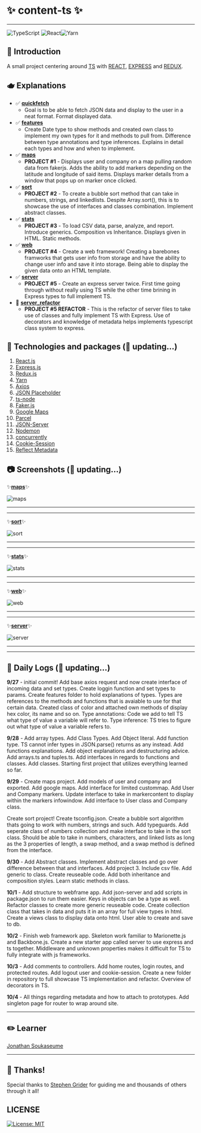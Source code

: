 # ✨ content-ts ✨
---
![TypeScript](https://img.shields.io/badge/typescript-%23007ACC.svg?style=for-the-badge&logo=typescript&logoColor=white) ![React](https://img.shields.io/badge/react-%2320232a.svg?style=for-the-badge&logo=react&logoColor=%2361DAFB)![Yarn](https://img.shields.io/badge/yarn-%232C8EBB.svg?style=for-the-badge&logo=yarn&logoColor=white)

## 👋 Introduction 
A small project centering around [TS](https://www.typescriptlang.org/) with [REACT](https://reactjs.org/), [EXPRESS](https://expressjs.com/) and [REDUX](https://redux.js.org/).

## 🫖 Explanations
- ✅ [**quickfetch**](https://github.com/jsoomie/content-ts/tree/main/quickfetch)
  - Goal is to be able to fetch JSON data and display to the user in a neat format. Format displayed data.
- ✅ [**features**](https://github.com/jsoomie/content-ts/tree/main/features)
  - Create Date type to show methods and created own class to implement my own types for it and methods to pull from. Difference between type annotations and type inferences. Explains in detail each types and how and when to implement.
- ✅ [**maps**](https://github.com/jsoomie/content-ts/tree/main/maps)
  - **PROJECT #1** - Displays user and company on a map pulling random data from fakerjs. Adds the ability to add markers depending on the latitude and longitude of said items. Displays marker details from a window that pops up on marker once clicked.
- ✅ [**sort**](https://github.com/jsoomie/content-ts/tree/main/sort)
  - **PROJECT #2** - To create a bubble sort method that can take in numbers, strings, and linkedlists. Despite Array.sort(), this is to showcase the use of interfaces and classes combination. Implement abstract classes.
- ✅ [**stats**](https://github.com/jsoomie/content-ts/tree/main/stats)
  - **PROJECT #3** - To load CSV data, parse, analyze, and report. Introduce generics. Composition vs Inheritance. Displays given in HTML. Static methods.
- ✅ [**web**](https://github.com/jsoomie/content-ts/tree/main/web)
  - **PROJECT #4** - Create a web framework! Creating a barebones framworks that gets user info from storage and have the ability to change user info and save it into storage. Being able to display the given data onto an HTML template.
- ✅ [**server**](https://github.com/jsoomie/content-ts/tree/main/server)
  - **PROJECT #5** - Create an express server twice. First time going through without really using TS while the other time brining in Express types to full implement TS. 
- 🚧 [**server_refactor**](https://github.com/jsoomie/content-ts/tree/main/server_refactor)
  - **PROJECT #5 REFACTOR** - This is the refactor of server files to take use of classes and fully implement TS with Express. Use of decorators and knowledge of metadata helps implements typescript class system to express.

## 🚜 Technologies and packages (🚜 updating...)
1. [React.js](https://reactjs.org/)
2. [Express.js](https://expressjs.com/)
3. [Redux.js](https://redux.js.org/)
4. [Yarn](https://yarnpkg.com/)
5. [Axios](https://axios-http.com/docs/intro)
6. [JSON Placeholder](https://jsonplaceholder.typicode.com/)
7. [ts-node](https://typestrong.org/ts-node/)
8. [Faker.js](https://www.npmjs.com/package/faker)
9. [Google Maps](https://developers.google.com/maps/documentation)
10. [Parcel](https://www.npmjs.com/package/parcel)
11. [JSON-Server](https://www.npmjs.com/package/json-server)
12. [Nodemon](https://nodemon.io/)
13. [concurrently](https://www.npmjs.com/package/concurrently)
14. [Cookie-Session](https://www.npmjs.com/package/cookie-session)
15. [Reflect Metadata](https://www.npmjs.com/package/reflect-metadata)


## 📷 Screenshots (🚜 updating...)
✨[**maps**](https://github.com/jsoomie/content-ts/tree/main/maps)✨


![maps](./assets/maps-screen.png)

---
---

✨[**sort**](https://github.com/jsoomie/content-ts/tree/main/sort)✨

![sort](./assets/sort-screen.png)

---
---

✨[**stats**](https://github.com/jsoomie/content-ts/tree/main/stats)✨

![stats](./assets/stats-screen.png)


---
---

✨[**web**](https://github.com/jsoomie/content-ts/tree/main/web)✨

![web](./assets/web-screen.png)

---
---

✨[**server**](https://github.com/jsoomie/content-ts/tree/main/server)✨

![server](./assets/server-screen.gif)

---
---
## 📝 Daily Logs (🚜 updating...)
**9/27** - initial commit!  Add base axios request and now create interface of incoming data and set types. Create loggin function and set types to params. Create features folder to hold explanations of types. Types are references to the methods and functions that is avaiable to use for that certain data. Created class of color and attached own methods of display hex color, its name and so on. Type annotations: Code we add to tell TS what type of value a variable will refer to. Type inference: TS tries to figure out what type of value a variable refers to.

**9/28** - Add array types. Add Class Types. Add Object literal. Add function type. TS cannot infer types in JSON.parse() returns as any instead. Add functions explanations. Add object explanations and destructuring advice. Add arrays.ts and tuples.ts. Add interfaces in regards to functions and classes. Add classes. Starting first project that utilizes everything learned so far.

**9/29** - Create maps project. Add models of user and company and exported. Add google maps. Add interface for limited custommap. Add User and Company markers. Update interface to take in markercontent to display within the markers infowindow. Add interface to User class and Company class. 

Create sort project! Create tsconfig.json. Create a bubble sort algorithm thats going to work with numbers, strings and such. Add typeguards. Add seperate class of numbers collection and make interface to take in the sort class. Should be able to take in numbers, characters, and linked lists as long as the 3 properties of length, a swap method, and a swap method is defined from the interface.

**9/30** - Add Abstract classes. Implement abstract classes and go over difference between that and interfaces. Add project 3. Include csv file. Add generic to class. Create reuseable code. Add both inheritance and composition styles. Learn static methods in class.

**10/1** - Add structure to webframe app. Add json-server and add scripts in package.json to run them easier. Keys in objects can be a type as well. Refactor classes to create more generic reuseable code. Create collection class that takes in data and puts it in an array for full view types in html. Create a views class to display data onto html. User able to create and save to db.

**10/2** - Finish web framework app. Skeleton work familiar to Marionette.js and Backbone.js. Create a new starter app called server to use express and ts together. Middleware and unknown properties makes it difficult for TS to fully integrate with js frameworks.

**10/3** - Add comments to controllers. Add home routes, login routes, and protected routes. Add logout user and cookie-session. Create a new folder in repository to full showcase TS implementation and refactor. Overview of decorators in TS.

**10/4** - All things regarding metadata and how to attach to prototypes. Add singleton page for router to wrap around site.

---

## ✏️ Learner
[Jonathan Soukaseume](https://github.com/jsoomie)

---

## 🙏 Thanks!
Special thanks to [Stephen Grider](https://udemy.com/user/sgslo) for guiding me and thousands of others through it all! 

## LICENSE
[![License: MIT](https://img.shields.io/badge/License-MIT-yellow.svg)](LICENSE)




